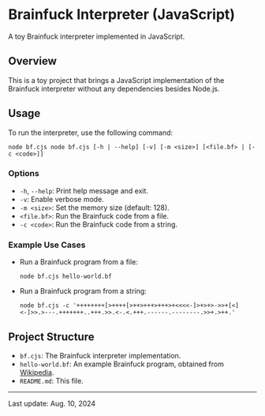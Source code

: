
# Brainfuck Interpreter (JavaScript)

A toy Brainfuck interpreter implemented in JavaScript.

## Overview

This is a toy project that brings a JavaScript implementation of the Brainfuck interpreter without any dependencies besides Node.js.

## Usage

To run the interpreter, use the following command:

```
node bf.cjs node bf.cjs [-h | --help] [-v] [-m <size>] [<file.bf> | [-c <code>]]
```

### Options

- `-h`, `--help`: Print help message and exit.
- `-v`: Enable verbose mode.
- `-m <size>`: Set the memory size (default: 128).
- `<file.bf>`: Run the Brainfuck code from a file.
- `-c <code>`: Run the Brainfuck code from a string.

### Example Use Cases

- Run a Brainfuck program from a file: 

    ```
    node bf.cjs hello-world.bf
    ```

- Run a Brainfuck program from a string: 

    ```
    node bf.cjs -c '++++++++[>++++[>++>+++>+++>+<<<<-]>+>+>->>+[<]<-]>>.>---.+++++++..+++.>>.<-.<.+++.------.--------.>>+.>++.'
    ```

## Project Structure

* `bf.cjs`: The Brainfuck interpreter implementation.
* `hello-world.bf`: An example Brainfuck program, obtained from [Wikipedia](https://en.wikipedia.org/wiki/Brainfuck).
* `README.md`: This file.

---

Last update: Aug. 10, 2024
